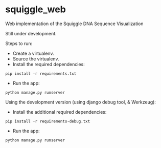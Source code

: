 # squiggle_web
Web implementation of the Squiggle DNA Sequence Visualization

Still under development.

Steps to run:

* Create a virtualenv.
* Source the virtualenv.
* Install the required dependencies:

 `pip install -r requirements.txt`
* Run the app:

`python manage.py runserver`

Using the development version (using django debug tool, & Werkzeug):
* Install the additional required dependencies:

`pip install -r requirements-debug.txt`
* Run the app:

`python manage.py runserver`

